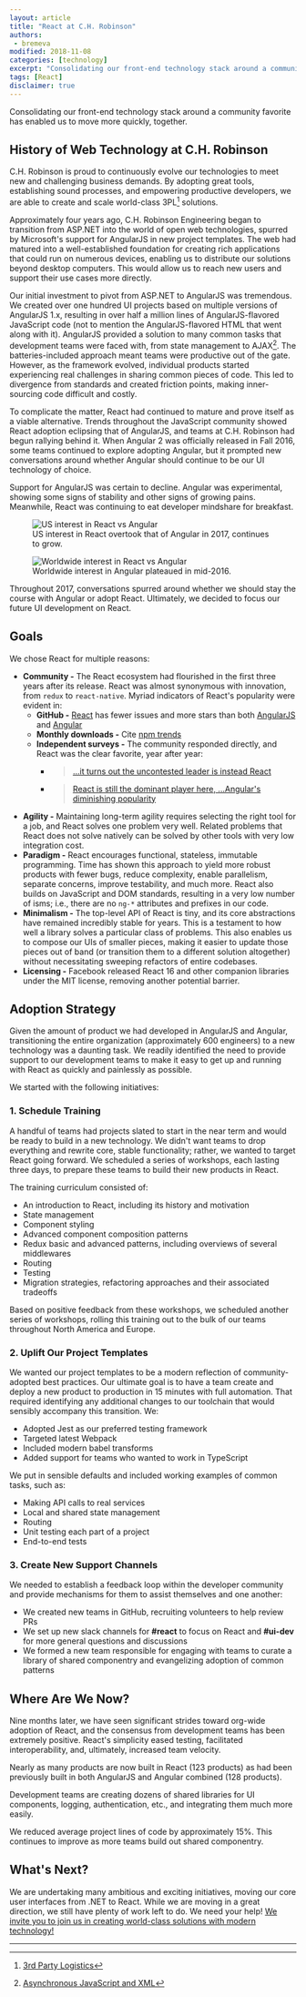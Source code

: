 ```yaml
---
layout: article
title: "React at C.H. Robinson"
authors:
 - bremeva
modified: 2018-11-08
categories: [technology]
excerpt: "Consolidating our front-end technology stack around a community favorite has enabled us to move more quickly, together."
tags: [React]
disclaimer: true
---
```


Consolidating our front-end technology stack around a community favorite has enabled us to move more quickly, together.

## History of Web Technology at C.H. Robinson

C.H. Robinson is proud to continuously evolve our technologies to meet new and challenging business demands. By adopting great tools, establishing sound processes, and empowering productive developers, we are able to create and scale world-class 3PL[^3pl] solutions.

Approximately four years ago, C.H. Robinson Engineering began to transition from ASP.NET into the world of open web technologies, spurred by Microsoft's support for AngularJS in new project templates. The web had matured into a well-established foundation for creating rich applications that could run on numerous devices, enabling us to distribute our solutions beyond desktop computers. This would allow us to reach new users and support their use cases more directly.

Our initial investment to pivot from ASP.NET to AngularJS was tremendous. We created over one hundred UI projects based on multiple versions of AngularJS 1.x, resulting in over half a million lines of AngularJS-flavored JavaScript code (not to mention the AngularJS-flavored HTML that went along with it). AngularJS provided a solution to many common tasks that development teams were faced with, from state management to AJAX[^ajax]. The batteries-included approach meant teams were productive out of the gate. However, as the framework evolved, individual products started experiencing real challenges in sharing common pieces of code. This led to divergence from standards and created friction points, making inner-sourcing code difficult and costly.

To complicate the matter, React had continued to mature and prove itself as a viable alternative. Trends throughout the JavaScript community showed React adoption eclipsing that of AngularJS, and teams at C.H. Robinson had begun rallying behind it. When Angular 2 was officially released in Fall 2016, some teams continued to explore adopting Angular, but it prompted new conversations around whether Angular should continue to be our UI technology of choice.

Support for AngularJS was certain to decline. Angular was experimental, showing some signs of stability and other signs of growing pains. Meanwhile, React was continuing to eat developer mindshare for breakfast.

<figure>
  <img
    src="{{site.url}}{{site.baseurl}}/images/posts/2018/react-ng-trends-usa.png"
    alt="US interest in React vs Angular"
    aria-label="Upward trendlines of Google Trend interest for React and Angular in the United States"
  />
  <figcaption>
    US interest in React overtook that of Angular in 2017, continues to grow.
  </figcaption>
</figure>

<figure>
  <img
    src="{{site.url}}{{site.baseurl}}/images/posts/2018/react-ng-trends-worldwide.png"
    alt="Worldwide interest in React vs Angular"
    aria-label="Upward trendlines of Google Trend interest for React and Angular Worldwide"
  />
  <figcaption>
    Worldwide interest in Angular plateaued in mid-2016.
  </figcaption>
</figure>

Throughout 2017, conversations spurred around whether we should stay the course with Angular or adopt React. Ultimately, we decided to focus our future UI development on React.

## Goals

We chose React for multiple reasons:
* **Community -** The React ecosystem had flourished in the first three years after its release. React was almost synonymous with innovation, from `redux` to `react-native`. Myriad indicators of React's popularity were evident in:
  * **GitHub -** [React](https://github.com/facebook/react) has fewer issues and more stars than both [AngularJS](https://github.com/angular/angular.js) and [Angular](https://github.com/angular/angular)
  * **Monthly downloads -** Cite [npm trends](https://www.npmtrends.com/@angular/core-vs-angular-vs-react)
  * **Independent surveys -** The community responded directly, and React was the clear favorite, year after year:
    * > [...it turns out the uncontested leader is instead React](http://2016.stateofjs.com/2016/frontend/)
    * > [React is still the dominant player here, ...Angular's diminishing popularity](https://stateofjs.com/2017/front-end/results)
* **Agility -** Maintaining long-term agility requires selecting the right tool for a job, and React solves one problem very well. Related problems that React does not solve natively can be solved by other tools with very low integration cost.
* **Paradigm -** React encourages functional, stateless, immutable programming. Time has shown this approach to yield more robust products with fewer bugs, reduce complexity, enable parallelism, separate concerns, improve testability, and much more. React also builds on JavaScript and DOM standards, resulting in a very low number of isms; i.e., there are no `ng-*` attributes and prefixes in our code.
* **Minimalism -** The top-level API of React is tiny, and its core abstractions have remained incredibly stable for years. This is a testament to how well a library solves a particular class of problems. This also enables us to compose our UIs of smaller pieces, making it easier to update those pieces out of band (or transition them to a different solution altogether) without necessitating sweeping refactors of entire codebases.
* **Licensing -** Facebook released React 16 and other companion libraries under the MIT license, removing another potential barrier.

## Adoption Strategy

Given the amount of product we had developed in AngularJS and Angular, transitioning the entire organization (approximately 600 engineers) to a new technology was a daunting task. We readily identified the need to provide support to our development teams to make it easy to get up and running with React as quickly and painlessly as possible.

We started with the following initiatives:

### 1. Schedule Training

A handful of teams had projects slated to start in the near term and would be ready to build in a new technology. We didn't want teams to drop everything and rewrite core, stable functionality; rather, we wanted to target React going forward. We scheduled a series of workshops, each lasting three days, to prepare these teams to build their new products in React.

The training curriculum consisted of:

* An introduction to React, including its history and motivation
* State management
* Component styling
* Advanced component composition patterns
* Redux basic and advanced patterns, including overviews of several middlewares
* Routing
* Testing
* Migration strategies, refactoring approaches and their associated tradeoffs

Based on positive feedback from these workshops, we scheduled another series of workshops, rolling this training out to the bulk of our teams throughout North America and Europe.

### 2. Uplift Our Project Templates

We wanted our project templates to be a modern reflection of community-adopted best practices. Our ultimate goal is to have a team create and deploy a new product to production in 15 minutes with full automation. That required identifying any additional changes to our toolchain that would sensibly accompany this transition. We:
* Adopted Jest as our preferred testing framework
* Targeted latest Webpack
* Included modern babel transforms
* Added support for teams who wanted to work in TypeScript

We put in sensible defaults and included working examples of common tasks, such as:
* Making API calls to real services
* Local and shared state management
* Routing
* Unit testing each part of a project
* End-to-end tests

### 3. Create New Support Channels

We needed to establish a feedback loop within the developer community and provide mechanisms for them to assist themselves and one another:

* We created new teams in GitHub, recruiting volunteers to help review PRs
* We set up new slack channels for **#react** to focus on React and **#ui-dev** for more general questions and discussions
* We formed a new team responsible for engaging with teams to curate a library of shared componentry and evangelizing adoption of common patterns

## Where Are We Now?

Nine months later, we have seen significant strides toward org-wide adoption of React, and the consensus from development teams has been extremely positive. React's simplicity eased testing, facilitated interoperability, and, ultimately, increased team velocity.

Nearly as many products are now built in React (123 products) as had been previously built in both AngularJS and Angular combined (128 products).

Development teams are creating dozens of shared libraries for UI components, logging, authentication, etc., and integrating them much more easily.

We reduced average project lines of code by approximately 15%. This continues to improve as more teams build out shared componentry.

## What's Next?

We are undertaking many ambitious and exciting initiatives, moving our core user interfaces from .NET to React. While we are moving in a great direction, we still have plenty of work left to do. We need your help! [We invite you to join us in creating world-class solutions with modern technology!](https://www.chrobinson.com/en-us/careers/)

***

[^3pl]: [3rd Party Logistics](https://en.wikipedia.org/wiki/Third-party_logistics)

[^ajax]: [Asynchronous JavaScript and XML](https://en.wikipedia.org/wiki/Ajax_(programming))
